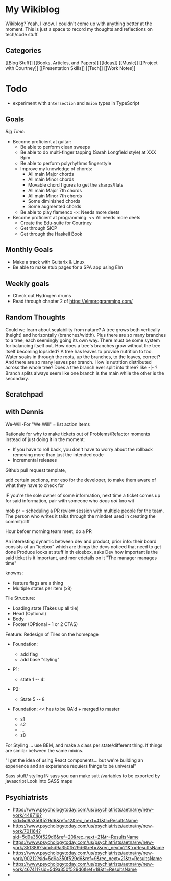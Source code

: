 # My Wikiblog

Wikiblog? Yeah, I know. I couldn't come up with anything better at the moment. This is just a space to record my thoughts and reflections on tech/code stuff.

## Categories
[[Blog Stuff]]
[[Books, Articles, and Papers]]
[[Ideas]]
[[Music]]
[[Project with Courtney]]
[[Presentation Skills]]
[[Tech]]
[[Work Notes]]


# Todo
- experiment with `Intersection` and `Union` types in TypeScript

## Goals
*Big Time:*
- Become proficient at guitar:
  - Be able to perform clean sweeps
  - Be able to do multi-finger tapping (Sarah Longfield style) at XXX Bpm
  - Be able to perform polyrhythms fingerstyle
  - Improve my knowledge of chords:
    - All main Major chords
    - All main Minor chords
    - Movable chord figures to get the sharps/flats
    - All main Major 7th chords
    - All main Minor 7th chords
    - Some diminished chords
    - Some augmented chords
  - Be able to play flamenco << Needs more deets
- Become proficient at programming: << All needs more deets
  - Create the Edu-suite for Courtney
  - Get through SICP
  - Get through the Haskell Book

## Monthly Goals
- Make a track with Guitarix & Linux
- Be able to make stub pages for a SPA app using Elm

## Weekly goals
- Check out Hydrogen drums
- Read through chapter 2 of https://elmprogramming.com/


## Random Thoughts
Could we learn about scalability from nature?
A tree grows both vertically (height) and horizontally (branches/width). Plus there are so many branches to a tree, each seemingly going its own way. There must be some system for balancing itself out. How does a tree's branches grow without the tree itself becoming lopsided?
A tree has leaves to provide nutrition to too. Water soaks in through the roots, up the branches, to the leaves, correct? And there are so many leaves per branch. How is nutrition distributed across the whole tree?
Does a tree branch ever split into three? like -|- ? Branch splits always seem like one branch is the main while the other is the secondary.


## Scratchpad


## with Dennis
We-Will-For
"We Will"  = list action items

Rationale for why to make tickets out of Problems/Refactor moments instead of just doing it in the moment:
- If you have to roll back, you don't have to worry about the rollback removing more than just the intended code
- Incremental releases

Github pull request template,

add certain sections, mor eso for the developer, to make them aware of what they have to check for


IF you're the sole owner of some information, next time a ticket comes up for said information, pair with someone who *does not* kno wit

mob pr = scheduling a PR review session with multiple people for the team. The person who writes it talks through the mindset used in creating the commit/diff

Hour befoer morning team meet, do a PR

An interesting dynamic between dev and product,
prior info: their board consists of an "icebox" which are things the devs noticed that need to get done
Produce looks at stuff in th eicebox, asks Dev how important is the said ticket is it important, and mor edetails on it
"The manager manages time"

knowns:
- feature flags are a thing
- Multiple states per item (x8)

Tile Structure:
- Loading state (Takes up all tile)
- Head (Optional)
- Body
- Footer (OPtional - 1 or 2 CTAS)

Feature:
Redesign of Tiles on the homepage
- Foundation:
  - add flag
  - add base "styling"
- P1:
  - state 1 -- 4:
- P2:
  - State 5 -- 8

- Foundation: << has to be QA'd + merged to master
  - s1
  - s2
  - ...
  - s8

For Styling ... use BEM, and make a class per state/different thing. If things are similar between the same mixins.

"I get the idea of using React components... but we're building an experience and an experience requiers things to be universal"

Sass stuff/ styling
IN sass you can make sutt /variables to be exported by javascript
Look into SASS maps


## Psychiatrists
- https://www.psychologytoday.com/us/psychiatrists/aetna/ny/new-york/448719?sid=5d9a350f529d6&ref=12&rec_next=41&tr=ResultsName
- https://www.psychologytoday.com/us/psychiatrists/aetna/ny/new-york/701164?sid=5d9a350f529d6&ref=20&rec_next=21&tr=ResultsName
- https://www.psychologytoday.com/us/psychiatrists/aetna/ny/new-york/351386?sid=5d9a350f529d6&ref=7&rec_next=21&tr=ResultsName
- https://www.psychologytoday.com/us/psychiatrists/aetna/ny/new-york/90212?sid=5d9a350f529d6&ref=9&rec_next=21&tr=ResultsName
- https://www.psychologytoday.com/us/psychiatrists/aetna/ny/new-york/467411?sid=5d9a350f529d6&ref=18&tr=ResultsName
-
